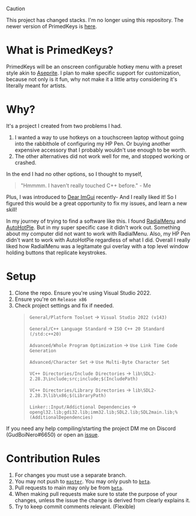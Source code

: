 > [!CAUTION]
> This project has changed stacks. I'm no longer using this repository. The newer version of PrimedKeys is [here](https://github.com/GudBoiNero/primed_keys).

# What is PrimedKeys?
PrimedKeys will be an onscreen configurable hotkey menu with a preset style akin to [Aseprite](https://www.aseprite.org/).
I plan to make specific support for customization, because not only is it fun, why not make it a little artsy considering it's literally meant for artists.

# Why?
It's a project I created from two problems I had.
1. I wanted a way to use hotkeys on a touchscreen laptop without going into the rabbithole of configuring my HP Pen. Or buying another expensive accessory that I probably wouldn't use enough to be worth.
2. The other alternatives did not work well for me, and stopped working or crashed.

In the end I had no other options, so I thought to myself,

> "Hmmmm. I haven't really touched C++ before." - Me

Plus, I was introduced to [Dear ImGui](https://github.com/ocornut/imgui) recently- And I really liked it! So I figured this would be a great opportunity to fix my issues, and learn a new skill!

In my journey of trying to find a software like this. I found [RadialMenu](http://radialmenu.weebly.com/) and [AutoHotPie](https://github.com/dumbeau/AutoHotPie). But in my super specific case it didn't work out. Something about my computer did not want to work with RadialMenu. Also, my HP Pen didn't want to work with AutoHotPie regardless of what I did. Overall I really liked how RadialMenu was a legitamate gui overlay with a top level window holding buttons that replicate keystrokes.

# Setup
1. Clone the repo. Ensure you're using Visual Studio 2022.
2. Ensure you're on `Release x86`
3. Check project settings and fix if needed.
   > `General/Platform Toolset` -> `Visual Studio 2022 (v143)`
   >
   > `General/C++ Language Standard` -> `ISO C++ 20 Standard (/std:c++20)`
   >
   > `Advanced/Whole Program Optimization` -> `Use Link Time Code Generation`
   >
   > `Advanced/Character Set` -> `Use Multi-Byte Character Set`
   >
   > `VC++ Directories/Include Directories` -> `lib\SDL2-2.28.3\include;src;include;$(IncludePath)`
   >
   > `VC++ Directories/Library Directories` -> `lib\SDL2-2.28.3\lib\x86;$(LibraryPath)`
   >
   > `Linker::Input/Addictional Dependencies` -> `opengl32.lib;gdi32.lib;imm32.lib;SDL2.lib;SDL2main.lib;%(AdditionalDependencies)`

If you need any help compiling/starting the project DM me on Discord (GudBoiNero#6650) or open an [issue](https://github.com/GudBoiNero/PrimedKeys/issues).

# Contribution Rules
1. For changes you must use a separate branch.
2. You may not push to [`master`](https://github.com/GudBoiNero/PrimedKeys/tree/master). You may only push to [`beta`](https://github.com/GudBoiNero/PrimedKeys/tree/master).
3. Pull requests to main may only be from [`beta`](https://github.com/GudBoiNero/PrimedKeys/tree/master).
4. When making pull requests make sure to state the purpose of your changes, unless the issue the change is derived from clearly explains it.
5. Try to keep commit comments relevant. (Flexible)
